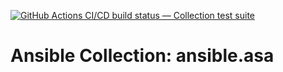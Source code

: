[![GitHub Actions CI/CD build status — Collection test suite](https://github.com/ansible-collection-migration/ansible.asa/workflows/Collection%20test%20suite/badge.svg?branch=master)](https://github.com/ansible-collection-migration/ansible.asa/actions?query=workflow%3A%22Collection%20test%20suite%22)

Ansible Collection: ansible.asa
=================================================